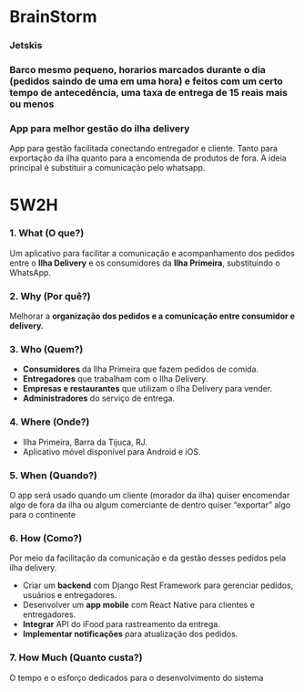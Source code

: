 # BrainStorm
### Jetskis

### Barco mesmo pequeno, horarios marcados durante o dia (pedidos saindo de uma em uma hora) e feitos com um certo tempo de antecedência, uma taxa de entrega de 15 reais mais ou menos

### App para melhor gestão do ilha delivery
App para gestão facilitada conectando entregador e cliente. Tanto para exportação da ilha quanto para a encomenda de produtos de fora. A ideia principal é substituir a comunicação pelo whatsapp.


# 5W2H

### **1. What (O que?)**

Um aplicativo para facilitar a comunicação e acompanhamento dos pedidos entre o **Ilha Delivery** e os consumidores da **Ilha Primeira**, substituindo o WhatsApp.

### **2. Why (Por quê?)**

Melhorar a **organização dos pedidos e a comunicação entre consumidor e delivery.**

### **3. Who (Quem?)**

- **Consumidores** da Ilha Primeira que fazem pedidos de comida.
- **Entregadores** que trabalham com o Ilha Delivery.
- **Empresas e restaurantes** que utilizam o Ilha Delivery para vender.
- **Administradores** do serviço de entrega.

### **4. Where (Onde?)**

- Ilha Primeira, Barra da Tijuca, RJ.
- Aplicativo móvel disponível para Android e iOS.

### **5. When (Quando?)**

O app será usado quando um cliente (morador da ilha) quiser encomendar algo de fora da ilha ou algum comerciante de dentro quiser “exportar” algo para o continente

### **6. How (Como?)**

Por meio da facilitação da comunicação e da gestão desses pedidos pela ilha delivery.

- Criar um **backend** com Django Rest Framework para gerenciar pedidos, usuários e entregadores.
- Desenvolver um **app mobile** com React Native para clientes e entregadores.
- **Integrar** API do iFood para rastreamento da entrega.
- **Implementar notificações** para atualização dos pedidos.

### **7. How Much (Quanto custa?)**

O tempo e o esforço dedicados para o desenvolvimento do sistema
